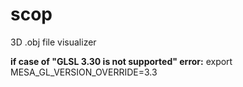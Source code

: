 # scop
3D .obj file visualizer

**if case of "GLSL 3.30 is not supported" error:**
export MESA_GL_VERSION_OVERRIDE=3.3
